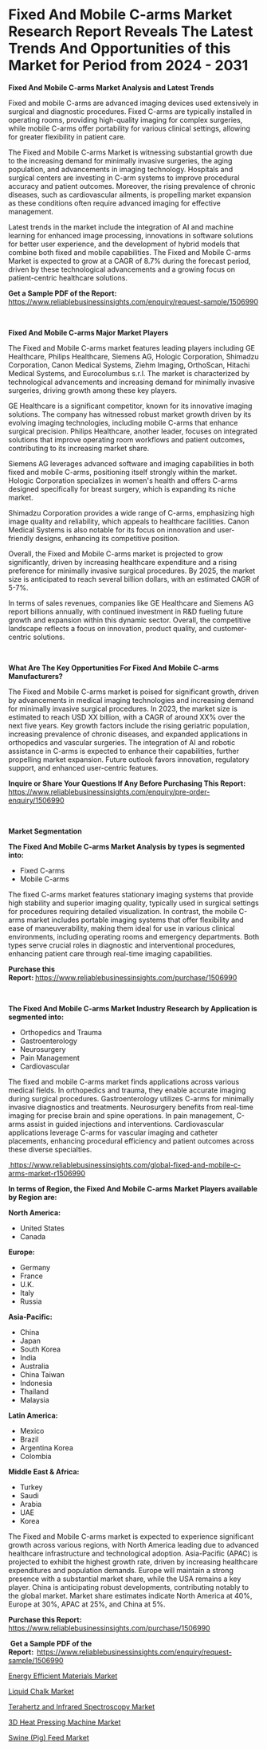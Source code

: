 <p><h1>Fixed And Mobile C-arms Market Research Report Reveals The Latest Trends And Opportunities of this Market for Period from 2024 - 2031</h1></p><p><strong>Fixed And Mobile C-arms Market Analysis and Latest Trends</strong></p>
<p><p>Fixed and mobile C-arms are advanced imaging devices used extensively in surgical and diagnostic procedures. Fixed C-arms are typically installed in operating rooms, providing high-quality imaging for complex surgeries, while mobile C-arms offer portability for various clinical settings, allowing for greater flexibility in patient care.</p><p>The Fixed and Mobile C-arms Market is witnessing substantial growth due to the increasing demand for minimally invasive surgeries, the aging population, and advancements in imaging technology. Hospitals and surgical centers are investing in C-arm systems to improve procedural accuracy and patient outcomes. Moreover, the rising prevalence of chronic diseases, such as cardiovascular ailments, is propelling market expansion as these conditions often require advanced imaging for effective management.</p><p>Latest trends in the market include the integration of AI and machine learning for enhanced image processing, innovations in software solutions for better user experience, and the development of hybrid models that combine both fixed and mobile capabilities. The Fixed and Mobile C-arms Market is expected to grow at a CAGR of 8.7% during the forecast period, driven by these technological advancements and a growing focus on patient-centric healthcare solutions.</p></p>
<p><strong>Get a Sample PDF of the Report:&nbsp;</strong> <a href="https://www.reliablebusinessinsights.com/enquiry/request-sample/1506990">https://www.reliablebusinessinsights.com/enquiry/request-sample/1506990</a></p>
<p>&nbsp;</p>
<p><strong>Fixed And Mobile C-arms Major Market Players</strong></p>
<p><p>The Fixed and Mobile C-arms market features leading players including GE Healthcare, Philips Healthcare, Siemens AG, Hologic Corporation, Shimadzu Corporation, Canon Medical Systems, Ziehm Imaging, OrthoScan, Hitachi Medical Systems, and Eurocolumbus s.r.l. The market is characterized by technological advancements and increasing demand for minimally invasive surgeries, driving growth among these key players.</p><p>GE Healthcare is a significant competitor, known for its innovative imaging solutions. The company has witnessed robust market growth driven by its evolving imaging technologies, including mobile C-arms that enhance surgical precision. Philips Healthcare, another leader, focuses on integrated solutions that improve operating room workflows and patient outcomes, contributing to its increasing market share.</p><p>Siemens AG leverages advanced software and imaging capabilities in both fixed and mobile C-arms, positioning itself strongly within the market. Hologic Corporation specializes in women's health and offers C-arms designed specifically for breast surgery, which is expanding its niche market. </p><p>Shimadzu Corporation provides a wide range of C-arms, emphasizing high image quality and reliability, which appeals to healthcare facilities. Canon Medical Systems is also notable for its focus on innovation and user-friendly designs, enhancing its competitive position.</p><p>Overall, the Fixed and Mobile C-arms market is projected to grow significantly, driven by increasing healthcare expenditure and a rising preference for minimally invasive surgical procedures. By 2025, the market size is anticipated to reach several billion dollars, with an estimated CAGR of 5-7%.</p><p>In terms of sales revenues, companies like GE Healthcare and Siemens AG report billions annually, with continued investment in R&D fueling future growth and expansion within this dynamic sector. Overall, the competitive landscape reflects a focus on innovation, product quality, and customer-centric solutions.</p></p>
<p>&nbsp;</p>
<p><strong>What Are The Key Opportunities For Fixed And Mobile C-arms Manufacturers?</strong></p>
<p><p>The Fixed and Mobile C-arms market is poised for significant growth, driven by advancements in medical imaging technologies and increasing demand for minimally invasive surgical procedures. In 2023, the market size is estimated to reach USD XX billion, with a CAGR of around XX% over the next five years. Key growth factors include the rising geriatric population, increasing prevalence of chronic diseases, and expanded applications in orthopedics and vascular surgeries. The integration of AI and robotic assistance in C-arms is expected to enhance their capabilities, further propelling market expansion. Future outlook favors innovation, regulatory support, and enhanced user-centric features.</p></p>
<p><strong>Inquire or Share Your Questions If Any Before Purchasing This Report:</strong> <a href="https://www.reliablebusinessinsights.com/enquiry/pre-order-enquiry/1506990">https://www.reliablebusinessinsights.com/enquiry/pre-order-enquiry/1506990</a></p>
<p>&nbsp;</p>
<p><strong>Market Segmentation</strong></p>
<p><strong>The Fixed And Mobile C-arms Market Analysis by types is segmented into:</strong></p>
<p><ul><li>Fixed C-arms</li><li>Mobile C-arms</li></ul></p>
<p><p>The fixed C-arms market features stationary imaging systems that provide high stability and superior imaging quality, typically used in surgical settings for procedures requiring detailed visualization. In contrast, the mobile C-arms market includes portable imaging systems that offer flexibility and ease of maneuverability, making them ideal for use in various clinical environments, including operating rooms and emergency departments. Both types serve crucial roles in diagnostic and interventional procedures, enhancing patient care through real-time imaging capabilities.</p></p>
<p><strong>Purchase this Report:&nbsp;</strong><a href="https://www.reliablebusinessinsights.com/purchase/1506990">https://www.reliablebusinessinsights.com/purchase/1506990</a></p>
<p>&nbsp;</p>
<p><strong>The Fixed And Mobile C-arms Market Industry Research by Application is segmented into:</strong></p>
<p><ul><li>Orthopedics and Trauma</li><li>Gastroenterology</li><li>Neurosurgery</li><li>Pain Management</li><li>Cardiovascular</li></ul></p>
<p><p>The fixed and mobile C-arms market finds applications across various medical fields. In orthopedics and trauma, they enable accurate imaging during surgical procedures. Gastroenterology utilizes C-arms for minimally invasive diagnostics and treatments. Neurosurgery benefits from real-time imaging for precise brain and spine operations. In pain management, C-arms assist in guided injections and interventions. Cardiovascular applications leverage C-arms for vascular imaging and catheter placements, enhancing procedural efficiency and patient outcomes across these diverse specialties.</p></p>
<p><a href="https://www.reliablebusinessinsights.com/global-fixed-and-mobile-c-arms-market-r1506990">&nbsp;https://www.reliablebusinessinsights.com/global-fixed-and-mobile-c-arms-market-r1506990</a></p>
<p><strong>In terms of Region, the Fixed And Mobile C-arms Market Players available by Region are:</strong></p>
<p>
    <p> <strong> North America: </strong>
        <ul>
            <li>United States</li>
            <li>Canada</li>
        </ul>
        </p> 
    <p> <strong> Europe: </strong>
        <ul>
            <li>Germany</li>
            <li>France</li>
            <li>U.K.</li>
            <li>Italy</li>
            <li>Russia</li>
        </ul>
        </p> 
    <p> <strong> Asia-Pacific: </strong>
        <ul>
            <li>China</li>
            <li>Japan</li>
            <li>South Korea</li>
            <li>India</li>
            <li>Australia</li>
            <li>China Taiwan</li>
            <li>Indonesia</li>
            <li>Thailand</li>
            <li>Malaysia</li>
        </ul>
        </p> 
    <p> <strong> Latin America: </strong>
        <ul>
            <li>Mexico</li>
            <li>Brazil</li>
            <li>Argentina Korea</li>
            <li>Colombia</li>
        </ul>
        </p> 
    <p> <strong> Middle East & Africa: </strong>
        <ul>
            <li>Turkey</li>
            <li>Saudi</li>
            <li>Arabia</li>
            <li>UAE</li>
            <li>Korea</li>
        </ul>
    </p>
    </p>
<p><p>The Fixed and Mobile C-arms market is expected to experience significant growth across various regions, with North America leading due to advanced healthcare infrastructure and technological adoption. Asia-Pacific (APAC) is projected to exhibit the highest growth rate, driven by increasing healthcare expenditures and population demands. Europe will maintain a strong presence with a substantial market share, while the USA remains a key player. China is anticipating robust developments, contributing notably to the global market. Market share estimates indicate North America at 40%, Europe at 30%, APAC at 25%, and China at 5%.</p></p>
<p><strong>Purchase this Report: </strong><a href="https://www.reliablebusinessinsights.com/purchase/1506990">https://www.reliablebusinessinsights.com/purchase/1506990</a></p>
<p>&nbsp;<strong>Get a Sample PDF of the Report:&nbsp;&nbsp;</strong><a href="https://www.reliablebusinessinsights.com/enquiry/request-sample/1506990">https://www.reliablebusinessinsights.com/enquiry/request-sample/1506990</a></p>
<p><strong></strong></p>
<p><p><a href="https://www.linkedin.com/pulse/energy-efficient-materials-market-trends-strategic-insights-v6nff?trackingId=nVFenJEfQu6bzuGe5IDurw%3D%3D">Energy Efficient Materials Market</a></p><p><a href="https://issuu.com/reportprime-2/docs/liquid-chalk-market-size-2030.pptx_b8350a7c79ac67">Liquid Chalk Market</a></p><p><a href="https://github.com/CarolynWatkins697/Market-Research-Report-List-1/blob/main/terahertz-and-infrared-spectroscopy-market.md">Terahertz and Infrared Spectroscopy Market</a></p><p><a href="https://medium.com/@murraysellers86/what-are-the-growth-opportunities-and-challenges-in-the-3d-heat-pressing-machine-market-267841a9b7bd">3D Heat Pressing Machine Market</a></p><p><a href="https://github.com/RunaHaque64/Market-Research-Report-List-1/blob/main/swine-pig-feed-market.md">Swine (Pig) Feed Market</a></p></p>